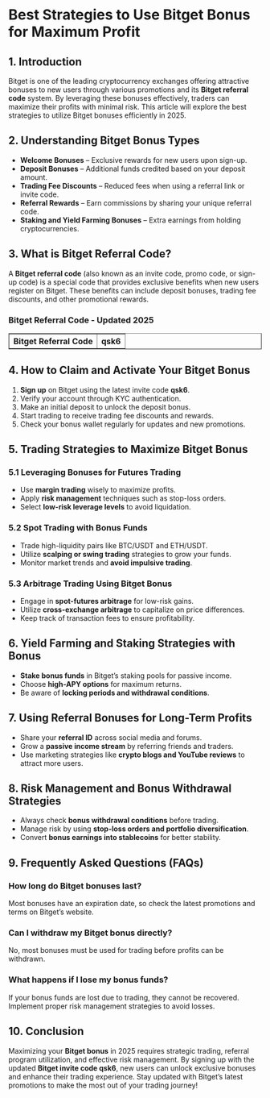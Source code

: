 <h1>Best Strategies to Use Bitget Bonus for Maximum Profit</h1>
<h2>1. Introduction</h2>
<p>Bitget is one of the leading cryptocurrency exchanges offering attractive bonuses to new users through various promotions and its <strong>Bitget referral code</strong> system. By leveraging these bonuses effectively, traders can maximize their profits with minimal risk. This article will explore the best strategies to utilize Bitget bonuses efficiently in 2025.</p>

<h2>2. Understanding Bitget Bonus Types</h2>
<ul>
    <li><strong>Welcome Bonuses</strong> – Exclusive rewards for new users upon sign-up.</li>
    <li><strong>Deposit Bonuses</strong> – Additional funds credited based on your deposit amount.</li>
    <li><strong>Trading Fee Discounts</strong> – Reduced fees when using a referral link or invite code.</li>
    <li><strong>Referral Rewards</strong> – Earn commissions by sharing your unique referral code.</li>
    <li><strong>Staking and Yield Farming Bonuses</strong> – Extra earnings from holding cryptocurrencies.</li>
</ul>

<h2>3. What is Bitget Referral Code?</h2>
<p>A <strong>Bitget referral code</strong> (also known as an invite code, promo code, or sign-up code) is a special code that provides exclusive benefits when new users register on Bitget. These benefits can include deposit bonuses, trading fee discounts, and other promotional rewards.</p>

<h3>Bitget Referral Code - Updated 2025</h3>
<table border="1">
    <tr>
        <th>Bitget Referral Code</th>
        <th>qsk6</th>
    </tr>
</table>

<h2>4. How to Claim and Activate Your Bitget Bonus</h2>
<ol>
    <li><strong>Sign up</strong> on Bitget using the latest invite code <strong>qsk6</strong>.</li>
    <li>Verify your account through KYC authentication.</li>
    <li>Make an initial deposit to unlock the deposit bonus.</li>
    <li>Start trading to receive trading fee discounts and rewards.</li>
    <li>Check your bonus wallet regularly for updates and new promotions.</li>
</ol>

<h2>5. Trading Strategies to Maximize Bitget Bonus</h2>

<h3>5.1 Leveraging Bonuses for Futures Trading</h3>
<ul>
    <li>Use <strong>margin trading</strong> wisely to maximize profits.</li>
    <li>Apply <strong>risk management</strong> techniques such as stop-loss orders.</li>
    <li>Select <strong>low-risk leverage levels</strong> to avoid liquidation.</li>
</ul>

<h3>5.2 Spot Trading with Bonus Funds</h3>
<ul>
    <li>Trade high-liquidity pairs like BTC/USDT and ETH/USDT.</li>
    <li>Utilize <strong>scalping or swing trading</strong> strategies to grow your funds.</li>
    <li>Monitor market trends and <strong>avoid impulsive trading</strong>.</li>
</ul>

<h3>5.3 Arbitrage Trading Using Bitget Bonus</h3>
<ul>
    <li>Engage in <strong>spot-futures arbitrage</strong> for low-risk gains.</li>
    <li>Utilize <strong>cross-exchange arbitrage</strong> to capitalize on price differences.</li>
    <li>Keep track of transaction fees to ensure profitability.</li>
</ul>

<h2>6. Yield Farming and Staking Strategies with Bonus</h2>
<ul>
    <li><strong>Stake bonus funds</strong> in Bitget’s staking pools for passive income.</li>
    <li>Choose <strong>high-APY options</strong> for maximum returns.</li>
    <li>Be aware of <strong>locking periods and withdrawal conditions</strong>.</li>
</ul>

<h2>7. Using Referral Bonuses for Long-Term Profits</h2>
<ul>
    <li>Share your <strong>referral ID</strong> across social media and forums.</li>
    <li>Grow a <strong>passive income stream</strong> by referring friends and traders.</li>
    <li>Use marketing strategies like <strong>crypto blogs and YouTube reviews</strong> to attract more users.</li>
</ul>

<h2>8. Risk Management and Bonus Withdrawal Strategies</h2>
<ul>
    <li>Always check <strong>bonus withdrawal conditions</strong> before trading.</li>
    <li>Manage risk by using <strong>stop-loss orders and portfolio diversification</strong>.</li>
    <li>Convert <strong>bonus earnings into stablecoins</strong> for better stability.</li>
</ul>

<h2>9. Frequently Asked Questions (FAQs)</h2>
<h3>How long do Bitget bonuses last?</h3>
<p>Most bonuses have an expiration date, so check the latest promotions and terms on Bitget’s website.</p>

<h3>Can I withdraw my Bitget bonus directly?</h3>
<p>No, most bonuses must be used for trading before profits can be withdrawn.</p>

<h3>What happens if I lose my bonus funds?</h3>
<p>If your bonus funds are lost due to trading, they cannot be recovered. Implement proper risk management strategies to avoid losses.</p>

<h2>10. Conclusion</h2>
<p>Maximizing your <strong>Bitget bonus</strong> in 2025 requires strategic trading, referral program utilization, and effective risk management. By signing up with the updated <strong>Bitget invite code qsk6</strong>, new users can unlock exclusive bonuses and enhance their trading experience. Stay updated with Bitget’s latest promotions to make the most out of your trading journey!</p>
